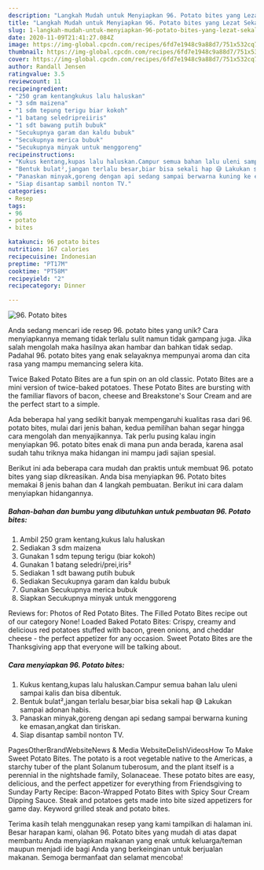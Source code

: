 ```yaml
---
description: "Langkah Mudah untuk Menyiapkan 96. Potato bites yang Lezat Sekali"
title: "Langkah Mudah untuk Menyiapkan 96. Potato bites yang Lezat Sekali"
slug: 1-langkah-mudah-untuk-menyiapkan-96-potato-bites-yang-lezat-sekali
date: 2020-11-09T21:41:27.084Z
image: https://img-global.cpcdn.com/recipes/6fd7e1948c9a88d7/751x532cq70/96-potato-bites-foto-resep-utama.jpg
thumbnail: https://img-global.cpcdn.com/recipes/6fd7e1948c9a88d7/751x532cq70/96-potato-bites-foto-resep-utama.jpg
cover: https://img-global.cpcdn.com/recipes/6fd7e1948c9a88d7/751x532cq70/96-potato-bites-foto-resep-utama.jpg
author: Randall Jensen
ratingvalue: 3.5
reviewcount: 11
recipeingredient:
- "250 gram kentangkukus lalu haluskan"
- "3 sdm maizena"
- "1 sdm tepung terigu biar kokoh"
- "1 batang seledripreiiris"
- "1 sdt bawang putih bubuk"
- "Secukupnya garam dan kaldu bubuk"
- "Secukupnya merica bubuk"
- "Secukupnya minyak untuk menggoreng"
recipeinstructions:
- "Kukus kentang,kupas lalu haluskan.Campur semua bahan lalu uleni sampai kalis dan bisa dibentuk."
- "Bentuk bulat²,jangan terlalu besar,biar bisa sekali hap 😅 Lakukan sampai adonan habis."
- "Panaskan minyak,goreng dengan api sedang sampai berwarna kuning ke emasan,angkat dan tiriskan."
- "Siap disantap sambil nonton TV."
categories:
- Resep
tags:
- 96
- potato
- bites

katakunci: 96 potato bites 
nutrition: 167 calories
recipecuisine: Indonesian
preptime: "PT17M"
cooktime: "PT58M"
recipeyield: "2"
recipecategory: Dinner

---
```



![96. Potato bites](https://img-global.cpcdn.com/recipes/6fd7e1948c9a88d7/751x532cq70/96-potato-bites-foto-resep-utama.jpg)

Anda sedang mencari ide resep 96. potato bites yang unik? Cara menyiapkannya memang tidak terlalu sulit namun tidak gampang juga. Jika salah mengolah maka hasilnya akan hambar dan bahkan tidak sedap. Padahal 96. potato bites yang enak selayaknya mempunyai aroma dan cita rasa yang mampu memancing selera kita.

Twice Baked Potato Bites are a fun spin on an old classic. Potato Bites are a mini version of twice-baked potatoes. These Potato Bites are bursting with the familiar flavors of bacon, cheese and Breakstone&#39;s Sour Cream and are the perfect start to a simple.

Ada beberapa hal yang sedikit banyak mempengaruhi kualitas rasa dari 96. potato bites, mulai dari jenis bahan, kedua pemilihan bahan segar hingga cara mengolah dan menyajikannya. Tak perlu pusing kalau ingin menyiapkan 96. potato bites enak di mana pun anda berada, karena asal sudah tahu triknya maka hidangan ini mampu jadi sajian spesial.


Berikut ini ada beberapa cara mudah dan praktis untuk membuat 96. potato bites yang siap dikreasikan. Anda bisa menyiapkan 96. Potato bites memakai 8 jenis bahan dan 4 langkah pembuatan. Berikut ini cara dalam menyiapkan hidangannya.

<!--inarticleads1-->

##### Bahan-bahan dan bumbu yang dibutuhkan untuk pembuatan 96. Potato bites:

1. Ambil 250 gram kentang,kukus lalu haluskan
1. Sediakan 3 sdm maizena
1. Gunakan 1 sdm tepung terigu (biar kokoh)
1. Gunakan 1 batang seledri/prei,iris²
1. Sediakan 1 sdt bawang putih bubuk
1. Sediakan Secukupnya garam dan kaldu bubuk
1. Gunakan Secukupnya merica bubuk
1. Siapkan Secukupnya minyak untuk menggoreng


Reviews for: Photos of Red Potato Bites. The Filled Potato Bites recipe out of our category None! Loaded Baked Potato Bites: Crispy, creamy and delicious red potatoes stuffed with bacon, green onions, and cheddar cheese - the perfect appetizer for any occasion. Sweet Potato Bites are the Thanksgiving app that everyone will be talking about. 

<!--inarticleads2-->

##### Cara menyiapkan 96. Potato bites:

1. Kukus kentang,kupas lalu haluskan.Campur semua bahan lalu uleni sampai kalis dan bisa dibentuk.
1. Bentuk bulat²,jangan terlalu besar,biar bisa sekali hap 😅 Lakukan sampai adonan habis.
1. Panaskan minyak,goreng dengan api sedang sampai berwarna kuning ke emasan,angkat dan tiriskan.
1. Siap disantap sambil nonton TV.


PagesOtherBrandWebsiteNews &amp; Media WebsiteDelishVideosHow To Make Sweet Potato Bites. The potato is a root vegetable native to the Americas, a starchy tuber of the plant Solanum tuberosum, and the plant itself is a perennial in the nightshade family, Solanaceae. These potato bites are easy, delicious, and the perfect appetizer for everything from Friendsgiving to Sunday Party Recipe: Bacon-Wrapped Potato Bites with Spicy Sour Cream Dipping Sauce. Steak and potatoes gets made into bite sized appetizers for game day. Keyword grilled steak and potato bites. 

Terima kasih telah menggunakan resep yang kami tampilkan di halaman ini. Besar harapan kami, olahan 96. Potato bites yang mudah di atas dapat membantu Anda menyiapkan makanan yang enak untuk keluarga/teman maupun menjadi ide bagi Anda yang berkeinginan untuk berjualan makanan. Semoga bermanfaat dan selamat mencoba!
